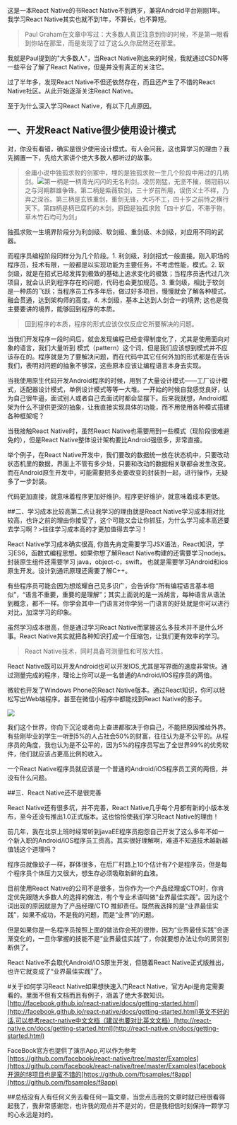 这是一本React Native的书React Native不到两岁，兼容Android平台刚刚1年。我学习React Native其实也就不到1年，不算长，也不算短。



>Paul Graham在文章中写过：大多数人真正注意到你的时候，不是第一眼看到你站在那里，而是发现了过了这么久你居然还在那里。



我就是Paul提到的"大多数人"，当React Native刚出来的时候，我就通过CSDN等一些平台了解了React Native，但是并没有真正的关注它。



过了半年多，发现React Native不但还依然存在，而且还产生了不错的React Native社区。从此开始逐渐关注React Native。



至于为什么深入学习React Native，有以下几点原因。



## 一、开发React Native很少使用设计模式



对，你没有看错，确实是很少使用设计模式。有人会问我，这也算学习的理由？我先搁置一下，先给大家讲个绝大多数人都听过的故事。



>金庸小说中独孤求败的剑冢中，埋的是独孤求败一生几个阶段中用过的几柄剑。[![](http://upload-images.jianshu.io/upload_images/1132780-36d7d15861178e51.jpg?imageMogr2/auto-orient/strip%7CimageView2/2/w/1240)](http://baike.baidu.com/pic/%E7%8B%AC%E5%AD%A4%E6%B1%82%E8%B4%A5/24317/0/6d81800a19d8bc3edac608bc858ba61ea9d345fd?fr=lemma&ct=single)第一柄是一柄青光闪闪的无名利剑。凌厉刚猛，无坚不摧，弱冠前以之与河朔群雄争锋。第二柄是紫薇软剑，三十岁前所用，误伤义士不祥，乃弃之深谷。第三柄是玄铁重剑，重剑无锋，大巧不工，四十岁之前恃之横行天下。第四柄是柄已腐朽的木剑，原因是独孤求败「四十岁后，不滞于物，草木竹石均可为剑」



独孤求败一生境界阶段分为利剑级、软剑级、重剑级、木剑级，对应用不同的武器。



而程序员编程阶段同样分为几个阶段。1. 利剑级，利剑招式一般直接。刚入职场的程序员，技术有限，一般都是以实现功能为主要任务，不考虑性能，模式。2. 软剑级，就是在招式已经发挥到极致的基础上追求变化的极致；当程序员迭代过几次项目，就会认识到程序存在的问题，代码也会更加规范。3. 重剑级，相比于软剑是一种质的飞跃；当程序员工作多年后，做过好多项目，慢慢就会了解各种模式，融会贯通，达到架构师的高度。4. 木剑级，基本上达到人剑合一的境界; 这也是我主要要讲的境界，能够回到程序的本质。



>回到程序的本质，程序的形式应该仅仅反应它所要解决的问题。



当我们开发程序一段时间后，就会发现编程已经变得制度化了，尤其是使用面向对象的语言，我们大量听到 模式（pattern）这个词，但是我们应该想到模式并不应该存在的。程序就是为了要解决问题，而在代码中其它任何外加的形式都是在告诉我们，表明对问题的抽象不够深，这些原本应该让编程语言本身去实现。



当我使用原生代码开发Android程序的时候，用到了大量设计模式——工厂设计模式，适配器设计模式，单例设计模式等等一大堆。一开始的时候自我感觉良好，认为自己很牛逼，面试别人或者自己去面试时都会显摆下。后来我就想，Android框架为什么不提供更深的抽象，让我直接实现具体的功能，而不用使用各种模式搭建各种框架呢？



当我接触React Native时，虽然React Native也需要用到一些模式（现阶段很难避免的），但是React Native整体设计架构要比Android强很多，非常直接。



举个例子，在React Native开发中，我们要改的数据统一放在状态机中，只要改动状态机里的数据，界面上不管有多少处，只要和改动的数据相关联都会发生改变。而在Android原生开发中，可能需要把多处要改变的封装到一起，进行操作，无疑多了一步封装。



代码更加直接，就意味着程序更加好维护。程序更好维护，就意味着成本更低。



##二、学习成本比较高第二点让我学习的理由就是React Native学习成本相对比较高，也许之前的理由你接受了，这个可能又会让你抓狂，为什么学习成本高还要去学习啊？>往往学习成本高的才更加值得去学习！



React Native学习成本确实很高, 你首先肯定需要学习JSX语法，React知识，学习ES6，函数式编程思想。如果你想了解React Native构建的还需要学习nodejs。封装原生组件还需要学习 java，object-c，swift， 也就是需要学习Android和ios原生开发。设计到通讯原理还需要了解C++。



有些程序员可能会因为想炫耀自己见多识广，会告诉你“所有编程语言基本相似”，“语言不重要，重要的是理解”；其实上面说的是一派胡言，每种语言从语法到概念，都不一样。你学会其中一门语言对你学另一门语言的好处就是你可以进行对比，加深学习的印象。



虽然学习成本很高，但是通过学习React Native而掌握这么多技术并不是什么坏事。React Native其实就把各种知识打成一个压缩包，让我们更有效率的学习。



>React Native技术，同时具备可测量性和可放大性。



React Native既可以开发Android也可以开发IOS,尤其是写界面的速度非常快。通过测量完成的程序，理论上你可以是一名普通的Android/IOS程序员的两倍。



微软也开发了Windows Phone的React Native版本。通过React知识，你可以轻松写出Web端程序。甚至在微信小程序中都能找到React Native的影子。



![](http://upload-images.jianshu.io/upload_images/1132780-f9e629c5bcb727a5.png?imageMogr2/auto-orient/strip%7CimageView2/2/w/1240)



我们这个世界，你向下沉沦或者向上奋进都取决于你自己，不能把原因推给外界。有些刚毕业的学生一听到5%的人占社会50%的财富，往往认为是不公平的。从程序员的角度，我也认为是不公平的，因为5%的程序员写出了全世界99%的优秀软件，他们就应该占更高比例的收入。



一个React Native程序员就应该是一个普通的Android/iOS程序员工资的两倍，并没有什么问题。



##三、React Native还不是很完善



React Native还有很多坑，并不完善，React Native几乎每个月都有新的小版本发布，至今还没有推出1.0正式版本。这也恰恰使我们学习React Native的理由！



前几年，我在北京上班时经常听到javaEE程序员抱怨自己开发了这么多年不如一个新入职的Android/iOS程序员工资高。其实很好理解啊，难道不知道技术越新越值钱这个道理吗？



程序员就像蚊子一样，群体很多，在后厂村路上10个估计有7个是程序员，但是每个程序员个体压力又很大，想生存必须吸取新鲜的血液。



目前使用React Native的公司不是很多，当你作为一个产品经理或CTO时，你肯定优先跟随大多数人的选择的做法，有个专业术语叫做“业界最佳实践”。因为这个词出现的原因就是为了产品经理/CTO 推卸责任。既然我选择的是“业界最佳实践”，如果不成功，不是我的问题，而是“业界”的问题。



但是如果你是一名程序员按照上面的做法你会死的很惨，因为“业界最佳实践”会逐渐变化的，一旦你掌握的技能不是“业界最佳实践”了，你就要想办法让你的房贷别断供了。



React Native不会取代Android/iOS原生开发，但随着React Native正式版推出，也许它就变成了“业界最佳实践”了。



#关于如何学习React Native如果想快速入门React Native，官方Api是肯定需要看的。里面不但有文档而且有例子，涵盖了绝大多数知识。[http://facebook.github.io/react-native/docs/getting-started.html](http://facebook.github.io/react-native/docs/getting-started.html)英文不好的话,可以参考react-native中文文档（建议也要对比英文文档）[http://react-native.cn/docs/getting-started.html](http://react-native.cn/docs/getting-started.html)



FaceBook官方也提供了演示App,可以作为参考[https://github.com/facebook/react-native/tree/master/Examples](https://github.com/facebook/react-native/tree/master/Examples)facebook开源的f8项目也是蛮不错的[https://github.com/fbsamples/f8app](https://github.com/fbsamples/f8app)



##总结没有人有任何义务去看任何一篇文章，当您点击我的文章时就已经很看得起我了，我非常感谢您，也许我的观点并不是对的，但是我相信时刻保持一颗学习的心永远是对的。





